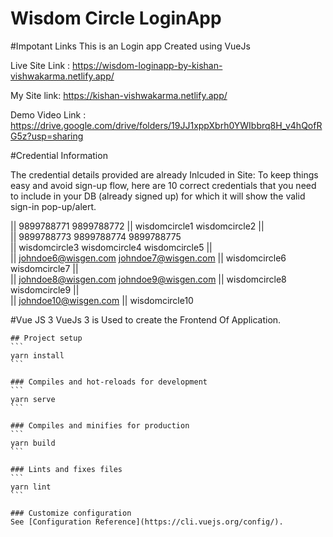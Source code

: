 
# Wisdom Circle LoginApp
#Impotant Links
This is an Login app Created using VueJs

Live Site Link : https://wisdom-loginapp-by-kishan-vishwakarma.netlify.app/

My Site link: https://kishan-vishwakarma.netlify.app/

Demo Video Link : https://drive.google.com/drive/folders/19JJ1xppXbrh0YWIbbrq8H_v4hQofRG5z?usp=sharing

#Credential Information

The credential details provided are already Inlcuded in Site:
  To keep things easy and avoid sign-up flow, here are 10 correct credentials that you need to include in your DB (already signed up) for which it will show the valid sign-in pop-up/alert.

  ||    9899788771              9899788772
  ||    wisdomcircle1           wisdomcircle2
  ||    
  ||    9899788773              9899788774            9899788775   
  ||    wisdomcircle3           wisdomcircle4         wisdomcircle5
  ||    
  ||    johndoe6@wisgen.com     johndoe7@wisgen.com
  ||    wisdomcircle6           wisdomcircle7
  ||        
  ||    johndoe8@wisgen.com     johndoe9@wisgen.com
  ||    wisdomcircle8           wisdomcircle9 
  ||     
  ||    johndoe10@wisgen.com
  ||    wisdomcircle10
  
#Vue JS 3
VueJs 3 is Used to create the Frontend Of Application. 

    ## Project setup
    ```
    yarn install
    ```
    
    ### Compiles and hot-reloads for development
    ```
    yarn serve
    ```
    
    ### Compiles and minifies for production
    ```
    yarn build
    ```
    
    ### Lints and fixes files
    ```
    yarn lint
    ```
    
    ### Customize configuration
    See [Configuration Reference](https://cli.vuejs.org/config/).
    




    
    
   
    
    
    
    
    
    
    
    
    
    
    
    
    
